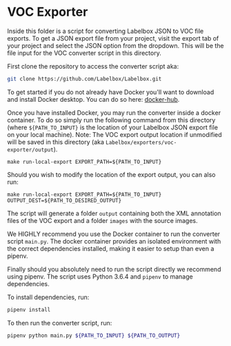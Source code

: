 # VOC Exporter

Inside this folder is a script for converting Labelbox JSON to VOC file exports. To get a JSON export file from your project, 
visit the export tab of your project and select the JSON option from the dropdown. This will be the file input for the VOC converter script in this directory. 

First clone the repository to access the converter script aka:
```sh
git clone https://github.com/Labelbox/Labelbox.git
```

To get started if you do not already have Docker you'll want to download and install Docker desktop. You can do so here: [docker-hub](https://hub.docker.com/). 

Once you have installed Docker, you may run the converter inside a docker container. To do so simply run the following command from this directory (where `${PATH_TO_INPUT}` is the location of your Labelbox JSON export file on your local machine). 
Note: The VOC export output location if unmodified will be saved in this directory (aka `Labelbox/exporters/voc-exporter/output`).  
```
make run-local-export EXPORT_PATH=${PATH_TO_INPUT}
```

Should you wish to modify the location of the export output, you can also run:
```
make run-local-export EXPORT_PATH=${PATH_TO_INPUT} OUTPUT_DEST=${PATH_TO_DESIRED_OUTPUT}
```

The script will generate a folder `output` containing both the XML annotation files of the VOC export and a folder `images` with the source images. 
 
We HIGHLY recommend you use the Docker container to run the converter script `main.py`.
The docker container provides an isolated environment with the correct dependencies installed, making it easier to setup than even a pipenv.

Finally should you absolutely need to run the script directly we recommend using pipenv. The script uses Python 3.6.4 and `pipenv` to manage dependencies.
                                                                              
To install dependencies, run:
```sh
pipenv install
```

To then run the converter script, run: 
```sh
pipenv python main.py ${PATH_TO_INPUT} ${PATH_TO_OUTPUT}
```
